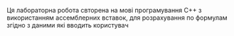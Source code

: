 Ця лабораторна робота свторена на мові програмування С++ з використанням ассемблерних вставок, для розрахування по формулам згідно з даними які вводить користувач
